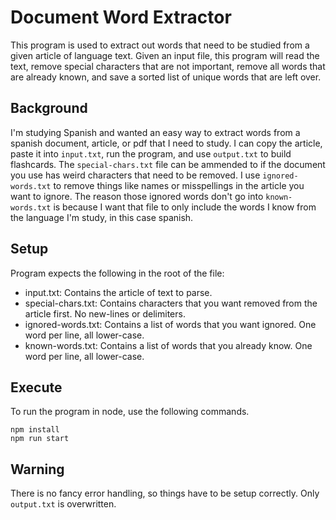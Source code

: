 # Document Word Extractor

This program is used to extract out words that need to be studied from a given article of language text.
Given an input file, this program will read the text, remove special characters that are not important,
remove all words that are already known, and save a sorted list of unique words that are left over.

## Background

I'm studying Spanish and wanted an easy way to extract words from a spanish document, article, or pdf
that I need to study. I can copy the article, paste it into `input.txt`, run the program, and use `output.txt` to
build flashcards. The `special-chars.txt` file can be ammended to if the document you use has weird characters that
need to be removed. I use `ignored-words.txt` to remove things like names or misspellings in the article you want to
ignore. The reason those ignored words don't go into `known-words.txt` is because I want that file to only include
the words I know from the language I'm study, in this case spanish.

## Setup

Program expects the following in the root of the file:

- input.txt: Contains the article of text to parse.
- special-chars.txt: Contains characters that you want removed from the article first. No new-lines or delimiters.
- ignored-words.txt: Contains a list of words that you want ignored. One word per line, all lower-case.
- known-words.txt: Contains a list of words that you already know. One word per line, all lower-case.

## Execute

To run the program in node, use the following commands.

```
npm install
npm run start
```

## Warning

There is no fancy error handling, so things have to be setup correctly. Only `output.txt` is overwritten.

